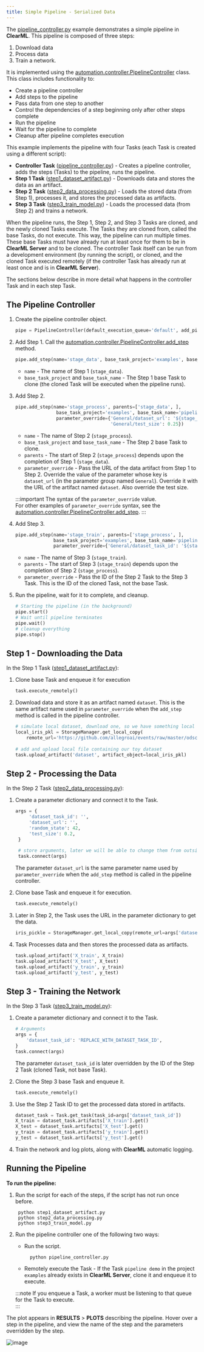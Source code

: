 ```yaml
---
title: Simple Pipeline - Serialized Data
---
```


The [pipeline_controller.py](https://github.com/allegroai/clearml/blob/master/examples/pipeline/pipeline_controller.py) 
example demonstrates a simple pipeline in **ClearML**. 
This pipeline is composed of three steps: 
1. Download data
1. Process data
3. Train a network. 
   
It is implemented using the [automation.controller.PipelineController](../../references/sdk/automation_controller_pipelinecontroller.md) 
class. This class includes functionality to: 
* Create a pipeline controller
* Add steps to the pipeline 
* Pass data from one step to another
* Control the dependencies of a step beginning only after other steps complete
* Run the pipeline 
* Wait for the pipeline to complete 
* Cleanup after pipeline completes execution
 
This example implements the pipeline with four Tasks (each Task is created using a different script):
* **Controller Task** ([pipeline_controller.py](https://github.com/allegroai/clearml/blob/master/examples/pipeline/pipeline_controller.py)) - 
  Creates a pipeline controller, adds the steps (Tasks) to the pipeline, runs the pipeline. 
* **Step 1 Task** ([step1_dataset_artifact.py](https://github.com/allegroai/clearml/blob/master/examples/pipeline/step1_dataset_artifact.py)) - 
  Downloads data and stores the data as an artifact.
* **Step 2 Task** ([step2_data_processing.py](https://github.com/allegroai/clearml/blob/master/examples/pipeline/step2_data_processing.py)) - 
  Loads the stored data (from Step 1), processes it, and stores the processed data as artifacts.
* **Step 3 Task** ([step3_train_model.py](https://github.com/allegroai/clearml/blob/master/examples/pipeline/step3_train_model.py)) - 
  Loads the processed data (from Step 2) and trains a network.

When the pipeline runs, the Step 1, Step 2, and Step 3 Tasks are cloned, and the newly cloned Tasks execute. The Tasks 
they are cloned from, called the base Tasks, do not execute. This way, the pipeline can run multiple times. These 
base Tasks must have already run at least once for them to be in **ClearML Server** and to be cloned. The controller Task 
itself can be run from a development environment (by running the script), or cloned, and the cloned Task executed remotely (if the 
controller Task has already run at least once and is in **ClearML Server**).

The sections below describe in more detail what happens in the controller Task and in each step Task.

## The Pipeline Controller

1. Create the pipeline controller object.

   ```python
   pipe = PipelineController(default_execution_queue='default', add_pipeline_tags=False)
   ```
 
1. Add Step 1. Call the [automation.controller.PipelineController.add_step](../../references/sdk/automation_controller_pipelinecontroller.md#add_step) 
   method.
   
   ```python
   pipe.add_step(name='stage_data', base_task_project='examples', base_task_name='pipeline step 1 dataset artifact')
   ``` 
    
   * `name` - The name of Step 1 (`stage_data`).
   * `base_task_project` and `base_task_name` - The Step 1 base Task to clone (the cloned Task will be executed when the pipeline runs).

1. Add Step 2.    
   
   ```python 
   pipe.add_step(name='stage_process', parents=['stage_data', ],
                  base_task_project='examples', base_task_name='pipeline step 2 process dataset',
                  parameter_override={'General/dataset_url': '${stage_data.artifacts.dataset.url}',
                                      'General/test_size': 0.25})
   ``` 

                            
   * `name` - The name of Step 2 (`stage_process`).
   * `base_task_project` and `base_task_name` - The Step 2 base Task to clone.
   * `parents` - The start of Step 2 (`stage_process`) depends upon the completion of Step 1 (`stage_data`).
   * `parameter_override` - Pass the URL of the data artifact from Step 1 to Step 2. Override the value of  the parameter 
     whose key is `dataset_url` (in the parameter group named `General`). Override it with the URL of the artifact named `dataset`. Also override the test size. 

    :::important
    The syntax of the ``parameter_override`` value.  
    For other examples of ``parameter_override`` syntax, see the [automation.controller.PipelineController.add_step](../../references/sdk/automation_controller_pipelinecontroller.md#add_step).
    :::

1. Add Step 3.
                                      
    ```python
    pipe.add_step(name='stage_train', parents=['stage_process', ],
                  base_task_project='examples', base_task_name='pipeline step 3 train model',
                  parameter_override={'General/dataset_task_id': '${stage_process.id}'})
    ```

   * `name` - The name of Step 3 (`stage_train`).
   * `parents` - The start of Step 3 (`stage_train`) depends upon the completion of Step 2 (`stage_process`).
   * `parameter_override` - Pass the ID of the Step 2 Task to the Step 3 Task. This is the ID of the cloned Task, not the base Task.
    
1. Run the pipeline, wait for it to complete, and cleanup.
      ```python
      # Starting the pipeline (in the background)
      pipe.start()
      # Wait until pipeline terminates
      pipe.wait()
      # cleanup everything
      pipe.stop()    
      ```
   
## Step 1 - Downloading the Data

In the Step 1 Task ([step1_dataset_artifact.py](https://github.com/allegroai/clearml/blob/master/examples/pipeline/step1_dataset_artifact.py)): 
1. Clone base Task and enqueue it for execution
   ```python
   task.execute_remotely()
   ```

1. Download data and store it as an artifact named `dataset`. This is the same artifact name used in `parameter_override`
when the `add_step` method is called in the pipeline controller.
 
   ```python
   # simulate local dataset, download one, so we have something local
   local_iris_pkl = StorageManager.get_local_copy(
       remote_url='https://github.com/allegroai/events/raw/master/odsc20-east/generic/iris_dataset.pkl')
    
   # add and upload local file containing our toy dataset
   task.upload_artifact('dataset', artifact_object=local_iris_pkl)
   ```
   
## Step 2 - Processing the Data

In the Step 2 Task ([step2_data_processing.py](https://github.com/allegroai/clearml/blob/master/examples/pipeline/step2_data_processing.py)): 
1. Create a parameter dictionary and connect it to the Task.

   ```python 
   args = {
        'dataset_task_id': '',
        'dataset_url': '',
        'random_state': 42,
        'test_size': 0.2,
    }
    
    # store arguments, later we will be able to change them from outside the code
    task.connect(args)
   ```

   The parameter `dataset_url` is the same parameter name used by `parameter_override` when the `add_step` method is called in the pipeline controller.

1. Clone base Task and enqueue it for execution.
   
   ```python
   task.execute_remotely() 
   ```
   
1. Later in Step 2, the Task uses the URL in the parameter dictionary to get the data.
   
   ```python
   iris_pickle = StorageManager.get_local_copy(remote_url=args['dataset_url'])
   ```
   
1. Task Processes data and then stores the processed data as artifacts.
   
   ```python
   task.upload_artifact('X_train', X_train)
   task.upload_artifact('X_test', X_test)
   task.upload_artifact('y_train', y_train)
   task.upload_artifact('y_test', y_test)
   ```
   
## Step 3 - Training the Network

In the Step 3 Task ([step3_train_model.py](https://github.com/allegroai/clearml/blob/master/examples/pipeline/step3_train_model.py)): 
1. Create a parameter dictionary and connect it to the Task.

   ```python
   # Arguments
   args = {
       'dataset_task_id': 'REPLACE_WITH_DATASET_TASK_ID',
   }
   task.connect(args)
   ```
    
   The parameter `dataset_task_id` is later overridden by the ID of the Step 2 Task (cloned Task, not base Task). 

1. Clone the Step 3 base Task and enqueue it.
   
   ```python
   task.execute_remotely() 
   ```
   
1. Use the Step 2 Task ID to get the processed data stored in artifacts.
   
   ```python
   dataset_task = Task.get_task(task_id=args['dataset_task_id'])
   X_train = dataset_task.artifacts['X_train'].get()
   X_test = dataset_task.artifacts['X_test'].get()
   y_train = dataset_task.artifacts['y_train'].get()
   y_test = dataset_task.artifacts['y_test'].get()
   ```
    
1. Train the network and log plots, along with **ClearML** automatic logging.

## Running the Pipeline

**To run the pipeline:**

1. Run the script for each of the steps, if the script has not run once before.

        python step1_dataset_artifact.py
        python step2_data_processing.py
        python step3_train_model.py
    
1. Run the pipeline controller one of the following two ways:

    * Run the script.
     
            python pipeline_controller.py
        
    * Remotely execute the Task - If the Task `pipeline demo` in the project `examples` already exists in **ClearML Server**, clone it and enqueue it to execute.
    
   :::note
   If you enqueue a Task, a worker must be listening to that queue for the Task to execute.    
   :::

    
The plot appears in **RESULTS** > **PLOTS** describing the pipeline. Hover over a step in the pipeline, and view the name of the step and the parameters overridden by the step.    

![image](../../img/pipeline_controller_01.png)